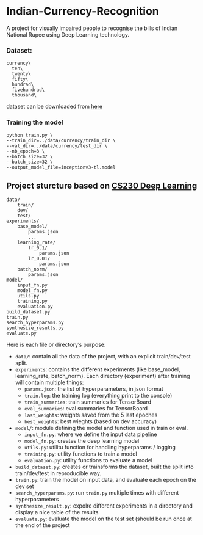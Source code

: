 # Indian-Currency-Recognition
A project for visually impaired people to recognise the bills of Indian National Rupee using Deep Learning technology.

### Dataset:
```
currency\
  ten\
  twenty\
  fifty\
  hundrad\
  fivehundrad\
  thousand\
```
dataset can be downloaded from [here](https://drive.google.com/file/d/0B7Am6-nOVeP7N1lQOUVUYlBuc0E/edit)

### Training the model
```
python train.py \
--train_dir=../data/currency/train_dir \
--val_dir=../data/currency/test_dir \
--nb_epoch=3 \
--batch_size=32 \
--batch_size=32 \
--output_model_file=inceptionv3-tl.model
```

## Project sturcture based on [CS230 Deep Learning](https://cs230-stanford.github.io/project-code-examples.html)
```
data/
    train/
    dev/
    test/
experiments/
    base_model/
        params.json
        ...
    learning_rate/
        lr_0.1/
            params.json
        lr_0.01/
            params.json
    batch_norm/
        params.json
model/
    input_fn.py
    model_fn.py
    utils.py
    training.py
    evaluation.py
build_dataset.py
train.py
search_hyperparams.py
synthesize_results.py
evaluate.py
```
Here is each file or directory’s purpose:
- ```data/```: contain all the data of the project, with an explicit train/dev/test split.
- ```experiments```: contains the different experiments (like base_model, learning_rate, batch_norm). Each directory (experiment) after training will contain multiple things:
  - ```params.json```: the list of hyperparameters, in json format
  - ```train.log```: the training log (everything print to the console)
  - ```train_summaries```: train summaries for TensorBoard
  - ```eval_summaries```: eval summaries for TensorBoard
  - ```last_weights```: weights saved from the 5 last epoches
  - ```best_weights```: best wieghts (based on dev accuracy)
- ```model/```: module defining the model and function used in train or eval.
  - ```input_fn.py```: where we define the input data pipeline
  - ```model_fn.py```: creates the deep learning model
  - ```utils.py```: utilitu function for handling hyperparams / logging
  - ```training.py```: utility functions to train a model
  - ```evaluation.py```: utility functions to evaluate a model
- ```build_dataset.py```: creates or trainsforms the dataset, built the split into train/dev/test in reproducible way.
- ```train.py```: train the model on input data, and evaluate each epoch on the dev set
- ```search_hyperparams.py```: run ```train.py``` multiple times with different hyperparameters
- ```synthesize_result.py```: expolre different experiments in a directory and display a nice table of the results
- ```evaluate.py```: evaluate the model on the test set (should be run once at the end of the project
